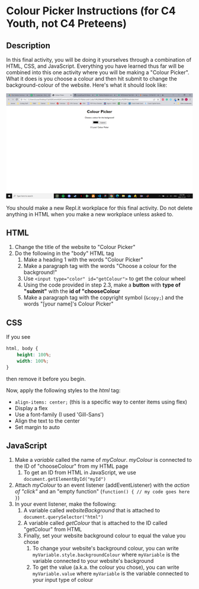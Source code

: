# Colour Picker Instructions (for C4 Youth, not C4 Preteens)

## Description

In this final activity, you will be doing it yourselves through a combination of HTML, CSS, and JavaScript. Everything you have learned thus far will be combined into this one activity where you will be making a "Colour Picker". What it does is you choose a colour and then hit submit to change the background-colour of the website. Here's what it should look like:

![example](snapshot.PNG)

You should make a new Repl.it workplace for this final activity. Do not delete anything in HTML when you make a new workplace unless asked to.

## HTML

1) Change the title of the website to "Colour Picker"
2) Do the following in the "body" HTML tag
    1) Make a heading 1 with the words "Colour Picker"
    2) Make a paragraph tag with the words "Choose a colour for the background!"
    3) Use ``<input type="color" id="getColour">`` to get the colour wheel
    4) Using the code provided in step 2.3, make a **button** with **type of "submit"** with the **id of "chooseColour**
    5) Make a paragraph tag with the copyright symbol (``&copy;``) and the words "[your name]'s Colour Picker"

## CSS

If you see

```css
html, body {
    height: 100%;
    width: 100%;
}
```

then remove it before you begin.

Now, apply the following styles to the *html* tag:

- ``align-items: center;`` (this is a specific way to center items using flex)
- Display a flex
- Use a font-family (I used 'Gill-Sans')
- Align the text to the center
- Set margin to auto

## JavaScript

1) Make a *variable* called the name of *myColour*. *myColour* is connected to the ID of "chooseColour" from my HTML page
    1) To get an ID from HTML in JavaScript, we use ``document.getElementById("myId")``
2) Attach *myColour* to an event listener (addEventListener) with the *action of "click"* and an "empty function" (``function() { // my code goes here }``)
3) In your event listener, make the following:
    1) A variable called *websiteBackground* that is attached to ``document.querySelector("html")``
    2) A variable called *getColour* that is attached to the ID called "getColour" from HTML
    3) Finally, set your website background colour to equal the value you chose
        1) To change your website's background colour, you can write ``myVariable.style.backgroundColour`` where ``myVariable`` is the variable connected to your website's background
        2) To get the value (a.k.a. the colour you chose), you can write ``myVariable.value`` where ``myVariable`` is the variable connected to your input type of colour
